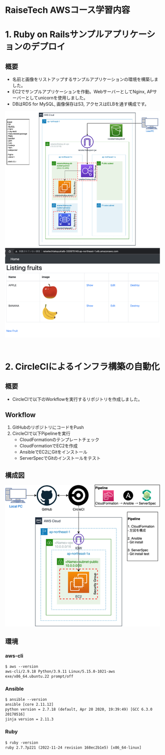 # RaiseTech AWSコース学習内容
# 1. Ruby on Railsサンプルアプリケーションのデプロイ
## 概要
- 名前と画像をリストアップするサンプルアプリケーションの環境を構築しました。
- EC2でサンプルアプリケーションを作動。WebサーバーとしてNginx, APサーバーとしてunicornを使用しました。
- DBはRDS for MySQL, 画像保存はS3, アクセスはELBを通す構成です。

![Step4.drawio](lecture/image/Step4.drawio.png)
![Step3_ALB](lecture/image/Step3_ALB.png)

<br>

# 2. CircleCIによるインフラ構築の自動化
## 概要
- CircleCIで以下のWorkflowを実行するリポジトリを作成しました。

## Workflow
1. GitHubのリポジトリにコードをPush
2. CircleCIで以下Pipelineを実行
    - CloudFormationのテンプレートチェック
    - CloudFormationでEC2を作成
    - AnsibleでEC2にGitをインストール
    - ServerSpecでGitのインストールをテスト

## 構成図
![drawio](lecture/image/lecture13-Step1.drawio.png)

## 環境
### aws-cli
    $ aws --version
    aws-cli/2.9.18 Python/3.9.11 Linux/5.15.0-1021-aws exe/x86_64.ubuntu.22 prompt/off  
### Ansible
    $ ansible --version  
    ansible [core 2.11.12]  
    python version = 2.7.18 (default, Apr 20 2020, 19:39:49) [GCC 6.3.0 20170516]  
    jinja version = 2.11.3

### Ruby
    $ ruby -version  
    ruby 2.7.7p221 (2022-11-24 revision 168ec2b1e5) [x86_64-linux]

